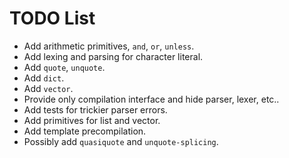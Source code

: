 # TODO List

* Add arithmetic primitives, `and`, `or`, `unless`.
* Add lexing and parsing for character literal.
* Add `quote`, `unquote`.
* Add `dict`.
* Add `vector`.
* Provide only compilation interface and hide parser, lexer, etc..
* Add tests for trickier parser errors.
* Add primitives for list and vector.
* Add template precompilation.
* Possibly add `quasiquote` and `unquote-splicing`.
